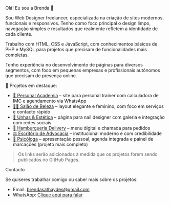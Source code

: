 Olá! Eu sou a Brenda 👋

Sou Web Designer freelancer, especializada na criação de sites modernos, funcionais e responsivos. Tenho como foco principal o design limpo, navegação simples e resultados que realmente refletem a identidade de cada cliente.

Trabalho com HTML, CSS e JavaScript, com conhecimentos básicos de PHP e MySQL para projetos que precisam de funcionalidades mais completas.

Tenho experiência no desenvolvimento de páginas para diversos segmentos, com foco em pequenas empresas e profissionais autônomos que precisam de presença online.

💼 Projetos em destaque:

- [💪 Personal Academia](#) – site para personal trainer com calculadora de IMC e agendamento via WhatsApp  
- [💇‍♀️ Salão de Beleza](#) – layout elegante e feminino, com foco em serviços e contacto rápido  
- [💅 Unhas & Estética](#) – página para nail designer com galeria e integração com redes sociais  
- [🍔 Hamburgueria Delivery](#) – menu digital e chamada para pedidos  
- [⚖️ Escritório de Advocacia](#) – institucional moderno e com credibilidade  
- [🧠 Psicóloga](#) – apresentação pessoal, agenda integrada e painel de marcações (projeto mais completo)

> Os links serão adicionados à medida que os projetos forem sendo publicados no GitHub Pages.

Contacto

Se quiseres trabalhar comigo ou saber mais sobre os projetos:

- Email: brendasathaydes@gmail.com  
- WhatsApp: [Clique aqui para falar](https://wa.me/5534991488460)

